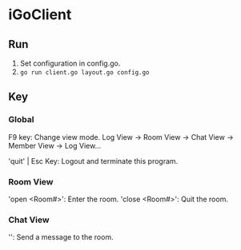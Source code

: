 # iGoClient
## Run
1. Set configuration in config.go.
1. ```go run client.go layout.go config.go```
## Key
### Global
F9 key: Change view mode.
Log View -> Room View -> Chat View -> Member View -> Log View...


'quit' | Esc Key: Logout and terminate this program.

### Room View
'open <Room#>': Enter the room.
'close <Room#>': Quit the room.

### Chat View
'<Any characters>': Send a message to the room.


